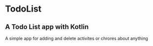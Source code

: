 # TodoList

## A Todo List app with Kotlin 
A simple app for adding and delete activites or chrores about anything
